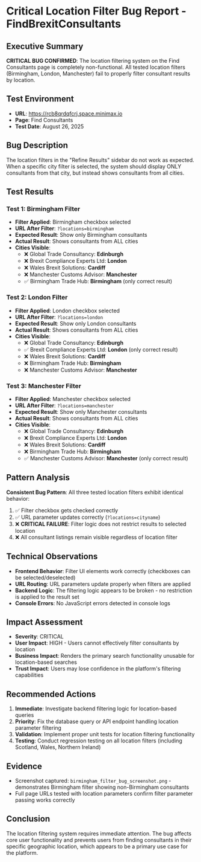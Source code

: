 # Critical Location Filter Bug Report - FindBrexitConsultants

## Executive Summary
**CRITICAL BUG CONFIRMED**: The location filtering system on the Find Consultants page is completely non-functional. All tested location filters (Birmingham, London, Manchester) fail to properly filter consultant results by location.

## Test Environment
- **URL**: https://rcb8qrdqfcrj.space.minimax.io
- **Page**: Find Consultants
- **Test Date**: August 26, 2025

## Bug Description
The location filters in the "Refine Results" sidebar do not work as expected. When a specific city filter is selected, the system should display ONLY consultants from that city, but instead shows consultants from all cities.

## Test Results

### Test 1: Birmingham Filter
- **Filter Applied**: Birmingham checkbox selected
- **URL After Filter**: `?locations=birmingham`
- **Expected Result**: Show only Birmingham consultants
- **Actual Result**: Shows consultants from ALL cities
- **Cities Visible**:
  - ❌ Global Trade Consultancy: **Edinburgh**  
  - ❌ Brexit Compliance Experts Ltd: **London**
  - ❌ Wales Brexit Solutions: **Cardiff**
  - ❌ Manchester Customs Advisor: **Manchester**
  - ✅ Birmingham Trade Hub: **Birmingham** (only correct result)

### Test 2: London Filter  
- **Filter Applied**: London checkbox selected
- **URL After Filter**: `?locations=london`
- **Expected Result**: Show only London consultants
- **Actual Result**: Shows consultants from ALL cities
- **Cities Visible**:
  - ❌ Global Trade Consultancy: **Edinburgh**
  - ✅ Brexit Compliance Experts Ltd: **London** (only correct result)
  - ❌ Wales Brexit Solutions: **Cardiff**
  - ❌ Birmingham Trade Hub: **Birmingham**
  - ❌ Manchester Customs Advisor: **Manchester**

### Test 3: Manchester Filter
- **Filter Applied**: Manchester checkbox selected  
- **URL After Filter**: `?locations=manchester`
- **Expected Result**: Show only Manchester consultants
- **Actual Result**: Shows consultants from ALL cities
- **Cities Visible**:
  - ❌ Global Trade Consultancy: **Edinburgh**
  - ❌ Brexit Compliance Experts Ltd: **London**
  - ❌ Wales Brexit Solutions: **Cardiff**
  - ❌ Birmingham Trade Hub: **Birmingham**
  - ✅ Manchester Customs Advisor: **Manchester** (only correct result)

## Pattern Analysis
**Consistent Bug Pattern**: All three tested location filters exhibit identical behavior:
1. ✅ Filter checkbox gets checked correctly
2. ✅ URL parameter updates correctly (`?locations=cityname`)
3. ❌ **CRITICAL FAILURE**: Filter logic does not restrict results to selected location
4. ❌ All consultant listings remain visible regardless of location filter

## Technical Observations
- **Frontend Behavior**: Filter UI elements work correctly (checkboxes can be selected/deselected)
- **URL Routing**: URL parameters update properly when filters are applied
- **Backend Logic**: The filtering logic appears to be broken - no restriction is applied to the result set
- **Console Errors**: No JavaScript errors detected in console logs

## Impact Assessment
- **Severity**: CRITICAL
- **User Impact**: HIGH - Users cannot effectively filter consultants by location
- **Business Impact**: Renders the primary search functionality unusable for location-based searches
- **Trust Impact**: Users may lose confidence in the platform's filtering capabilities

## Recommended Actions
1. **Immediate**: Investigate backend filtering logic for location-based queries
2. **Priority**: Fix the database query or API endpoint handling location parameter filtering
3. **Validation**: Implement proper unit tests for location filtering functionality
4. **Testing**: Conduct regression testing on all location filters (including Scotland, Wales, Northern Ireland)

## Evidence
- Screenshot captured: `birmingham_filter_bug_screenshot.png` - demonstrates Birmingham filter showing non-Birmingham consultants
- Full page URLs tested with location parameters confirm filter parameter passing works correctly

## Conclusion
The location filtering system requires immediate attention. The bug affects core user functionality and prevents users from finding consultants in their specific geographic location, which appears to be a primary use case for the platform.
